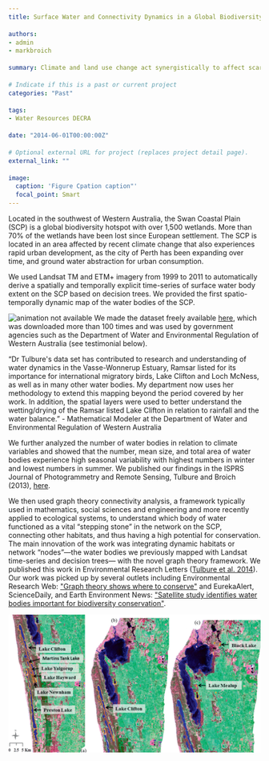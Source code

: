 ```yaml
---
title: Surface Water and Connectivity Dynamics in a Global Biodiversity Hotspot

authors:
- admin
- markbroich

summary: Climate and land use change act synergistically to affect scarce water resources, already under enormous pressure in Australia. This cross-disciplinary project aimed to quantify the climate-driven variability and impact of climate and land use change on surface water dynamics and connectivity. This research took a holistic approach integrating remote sensing and climate data, land use science, graph theory, and spatial statistics. The project focused on one of largest dryland basins in the world (the size of the four corner states), Australia’s Murray-Darling Basin (MDB).

# Indicate if this is a past or current project
categories: "Past"

tags:
- Water Resources DECRA

date: "2014-06-01T00:00:00Z"

# Optional external URL for project (replaces project detail page).
external_link: ""

image:
  caption: 'Figure Cpation caption"'
  focal_point: Smart
---
```


Located in the southwest of Western Australia, the Swan Coastal Plain (SCP) is a global biodiversity hotspot with over 1,500 wetlands. More than 70% of the wetlands have been lost since European settlement. The SCP is located in an area affected by recent climate change that also experiences rapid urban development, as the city of Perth has been expanding over time, and ground water abstraction for urban consumption. 
<p></p>
We used Landsat TM and ETM+ imagery from 1999 to 2011 to automatically derive a spatially and temporally explicit time-series of surface water body extent on the SCP based on decision trees. We provided the first spatio-temporally dynamic map of the water bodies of the SCP.
<p></p>
<img src="A1_cbrenfr2.mp4" alt="animation not available">
We made the dataset freely available <a href="https://datadryad.org/stash/dataset/doi:10.5061/dryad.50003">here</a>, which was downloaded more than 100 times and was used by government agencies such as the Department of Water and Environmental Regulation of Western Australia (see testimonial below).
<p></p>
“Dr Tulbure's data set has contributed to research and understanding of water 
dynamics in the Vasse-Wonnerup Estuary, Ramsar listed for its importance for 
international migratory birds, Lake Clifton and Loch McNess, as well as in many other 
water bodies. My department now uses her methodology to extend this mapping beyond 
the period covered by her work. In addition, the spatial layers were used to better understand the wetting/drying of the Ramsar listed Lake Clifton in relation to rainfall and the water balance.” 
- Mathematical Modeler at the Department of Water and Environmental Regulation of Western Australia
<p></p>
We further analyzed the number of water bodies in relation to climate variables and showed that the number, mean size, and total area of water bodies experience high seasonal variability with highest numbers in winter and lowest numbers in summer. We published our findings in the ISPRS Journal of Photogrammetry and Remote Sensing, Tulbure and Broich (2013), <a href=https://www.sciencedirect.com/science/article/abs/pii/S0924271613000300>here</a>.
<p></p>
We then used graph theory connectivity analysis, a framework typically used in mathematics, social sciences and engineering and more recently applied to ecological systems, to understand which body of water functioned as a vital “stepping stone” in the network on the SCP, connecting other habitats, and thus having a high potential for conservation. The main innovation of the work was integrating dynamic habitats or network “nodes”—the water bodies we previously mapped with Landsat time-series and decision trees— with the novel graph theory framework. We published this work in Environmental Research Letters (<a href=https://iopscience.iop.org/article/10.1088/1748-9326/9/11/114012>Tulbure et al. 2014</a>). Our work was picked up by several outlets including Environmental Research Web: <a href=https://iopscience.iop.org/article/10.1088/1748-9326/9/11/114012>"Graph theory shows where to conserve"</a> and EurekaAlert, ScienceDaily, and Earth Environment News: <a href=https://www.sciencedaily.com/releases/2015/01/150128093555.htm>"Satellite study identifies water bodies important for biodiversity conservation"</a>.
<p></p>
<img src="fig4.jpg" alt="Image not available">

